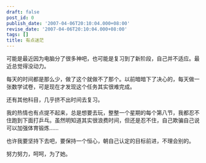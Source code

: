 ```yaml
---
draft: false
post_id: 0
publish_date: '2007-04-06T20:10:04.000+08:00'
revise_date: '2007-04-06T20:10:04.000+08:00'
tags: []
title: 有点迷茫
---
```


可能是最近因为电脑分了很多神吧，也可能是复习到了新阶段，自己并不适应。最近总觉得没动力。

每天的时间都是那么少，做了这个就做不了那个。以前暗暗下了决心的，每天做一张数学试卷，可是现在才发现这个任务其实很难完成。

还有其他科目，几乎挤不出时间去复习。

我的热情也有点提不起来，总是想要去玩，整整一个星期的每个第八节，我都忍不住跑到下面打乒乓。虽然明知道其实很浪费时间，但还是忍不住，自己欺骗自己说可以加强体育锻炼……

也许我要坚持下去吧，要保持一个恒心，朝自己认定的目标前进，不理会别的。

努力努力，呵呵，为了她。

